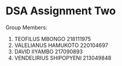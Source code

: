 # DSA Assignment Two

Group Members:

1. TEOFILUS MBONGO 218111975
2. VALELIANUS HAMUKOTO 220104697
3. DAVID IIYAMBO 217090893
4. VENDELIRIUS SHIPOPYENI 213049848
